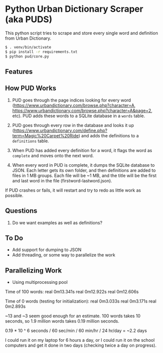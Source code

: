 # Python Urban Dictionary Scraper (aka PUDS)

This python script tries to scrape and store every single word and definition from Urban Dictionary.

```bash
$ . venv/bin/activate
$ pip install -r requirements.txt
$ python pud/core.py
```

## Features

## How PUD Works

1. PUD goes through the page indices looking for every word (https://www.urbandictionary.com/browse.php?character=A, https://www.urbandictionary.com/browse.php?character=A&page=2, etc). PUD adds these words to a SQLite database in a `words` table. 

2. PUD goes through every row in the database and looks it up (https://www.urbandictionary.com/define.php?term=Magic%20Carpet%20Ride) and adds the definitions to a `definitions` table.

3. When PUD has added every definition for a word, it flags the word as `complete` and moves onto the next word.

4. When every word in PUD is complete, it dumps the SQLite database to JSON. Each letter gets its own folder, and then definitions are added to files in 1 MB groups. Each file will be ~1 MB, and the title will be the first and last word in the file (firstword-lastword.json).

If PUD crashes or fails, it will restart and try to redo as little work as possible.

## Questions

1. Do we want examples as well as definitions?

## To Do

* Add support for dumping to JSON
* Add threading, or some way to parallelize the work

## Parallelizing Work

* Using multiprocessing pool

Time of 100 words: 
real    0m13.341s
real    0m12.922s
real    0m12.606s

Time of 0 words (testing for initialization):
real    0m3.033s
real    0m3.171s
real    0m2.893s

~13 and ~3 seem good enough for an estimate. 100 words takes 10 seconds, so 1.9 million words takes 0.19 million seconds.

0.19 * 10 ^ 6 seconds / 60 sec/min / 60 min/hr / 24 hr/day = ~2.2 days

I could run it on my laptop for 6 hours a day, or I could run it on the school computers and get it done in two days (checking twice a day on progress).